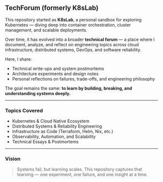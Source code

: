 ## TechForum (formerly K8sLab)

This repository started as **K8sLab**, a personal sandbox for exploring Kubernetes — diving deep into container orchestration, cluster management, and scalable deployments.

Over time, it has evolved into a broader **technical forum** — a place where I document, analyze, and reflect on engineering topics across cloud infrastructure, distributed systems, DevOps, and software reliability.

Here, I share:

* Technical write-ups and system postmortems
* Architecture experiments and design notes
* Personal reflections on failures, trade-offs, and engineering philosophy

The goal remains the same: **to learn by building, breaking, and understanding systems deeply.**

---

### Topics Covered

* Kubernetes & Cloud Native Ecosystem
* Distributed Systems & Reliability Engineering
* Infrastructure as Code (Terraform, Helm, Nix, etc.)
* Observability, Automation, and Scalability
* Technical Essays & Postmortems

---

### Vision

> Systems fail, but learning scales.
> This repository captures that learning — one experiment, one failure, and one insight at a time.
